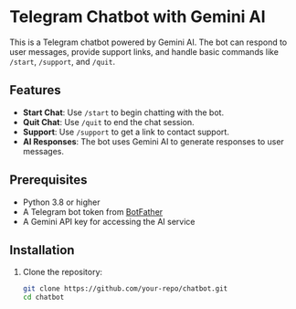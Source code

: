 # Telegram Chatbot with Gemini AI

This is a Telegram chatbot powered by Gemini AI. The bot can respond to user messages, provide support links, and handle basic commands like `/start`, `/support`, and `/quit`.

## Features

- **Start Chat**: Use `/start` to begin chatting with the bot.
- **Quit Chat**: Use `/quit` to end the chat session.
- **Support**: Use `/support` to get a link to contact support.
- **AI Responses**: The bot uses Gemini AI to generate responses to user messages.

## Prerequisites

- Python 3.8 or higher
- A Telegram bot token from [BotFather](https://core.telegram.org/bots#botfather)
- A Gemini API key for accessing the AI service

## Installation

1. Clone the repository:
   ```bash
   git clone https://github.com/your-repo/chatbot.git
   cd chatbot
